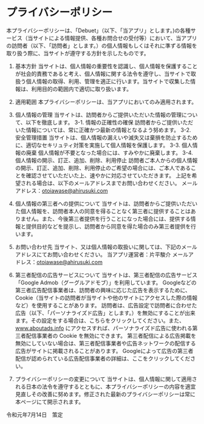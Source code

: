 # プライバシーポリシー
本プライバシーポリシーは、「Debuet」（以下、「当アプリ」とします。)の各種サービス（当サイトによる情報提供、各種お問合せの受付等）において、当アプリの訪問者（以下、「訪問者」とします。）の個人情報もしくはそれに準ずる情報を取り扱う際に、当サイトが遵守する方針を示したものです。

1. 基本方針
当サイトは、個人情報の重要性を認識し、個人情報を保護することが社会的責務であると考え、個人情報に関する法令を遵守し、当サイトで取扱う個人情報の取得、利用、管理を適正に行います。当サイトで収集した情報は、利用目的の範囲内で適切に取り扱います。

1. 適用範囲
本プライバシーポリシーは、当アプリにおいてのみ適用されます。

1. 個人情報の管理
当サイトは、訪問者からご提供いただいた情報の管理について、以下を徹底します。
3-1. 情報の正確性の確保
訪問者からご提供いただいた情報については、常に正確かつ最新の情報となるよう努めます。
3-2. 安全管理措置
当サイトは、個人情報の漏えいや滅失又は棄損を防止するために、適切なセキリュティ対策を実施して個人情報を保護します。
3-3. 個人情報の廃棄
個人情報が不要となった場合には、すみやかに廃棄します。
3-4. 個人情報の開示、訂正、追加、削除、利用停止
訪問者ご本人からの個人情報の開示、訂正、追加、削除、利用停止のご希望の場合には、ご本人であることを確認させていただいた上、速やかに対応させていただきます。
上記を希望される場合は、以下のメールアドレスまでお問い合わせください。
メールアドレス：otoiawase@ahirusuki.com

1. 個人情報の第三者への提供について
当サイトは、訪問者からご提供いただいた個人情報を、訪問者本人の同意を得ることなく第三者に提供することはありません。また、今後第三者提供を行うことになった場合には、提供する情報と提供目的などを提示し、訪問者から同意を得た場合のみ第三者提供を行います。

1. お問い合わせ先
当サイト、又は個人情報の取扱いに関しては、下記のメールアドレスにてお問い合わせください。
当アプリ運営者：片平駿介
メールアドレス：otoiawase@ahirusuki.com

1. 第三者配信の広告サービスについて
当サイトは、第三者配信の広告サービス「Google Admob（グーグルアドモブ）」を利用しています。
Googleなどの第三者広告配信事業者は、訪問者の興味に応じた広告を表示するために、Cookie（当サイトの訪問者が当サイトや他のサイトにアクセスした際の情報など）を使用することがあります。
訪問者は、広告設定で訪問者に合わせた広告（以下、「パーソナライズド広告」とします。）を無効にすることが出来ます。その設定をする場合は、こちらをクリックしてください。また、www.aboutads.info にアクセスすれば、パーソナライズド広告に使われる第三者配信事業者の Cookie を無効にできます。
第三者配信による広告掲載を無効にしていない場合は、第三者配信事業者や広告ネットワークの配信する広告がサイトに掲載されることがあります。
Googleによって広告の第三者配信が認められている広告配信事業者の詳細は、ここをクリックしてください。

1. プライバシーポリシーの変更について
当サイトは、個人情報に関して適用される日本の法令を遵守するとともに、本プライバシーポリシーの内容を適宜見直しその改善に努めます。修正された最新のプライバシーポリシーは常に本ページにて開示されます。

令和元年7月14日　策定

